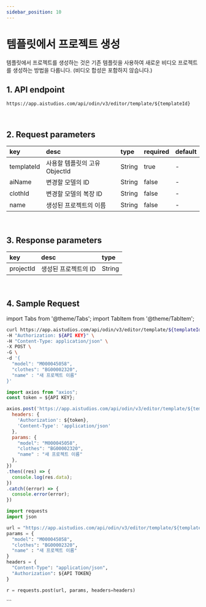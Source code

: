 ```yaml
---
sidebar_position: 10
---
```


# 템플릿에서 프로젝트 생성
템플릿에서 프로젝트를 생성하는 것은 기존 템플릿을 사용하여 새로운 비디오 프로젝트를 생성하는 방법을 다룹니다. (비디오 합성은 포함하지 않습니다.)
<br/>

## 1. API endpoint
```http
https://app.aistudios.com/api/odin/v3/editor/template/${templateId}
```
<br/>

## 2. Request parameters
|key|desc|type|required|default|
|:---|:---|:---|:---|:---|
|templateId|사용할 템플릿의 고유 ObjectId|String|true|-|
|aiName|변경할 모델의 ID|String|false|-|
|clothId|변경할 모델의 복장 ID|String|false|-|
|name|생성된 프로젝트의 이름|String|false|-|
<br/>

## 3. Response parameters
|key|desc|type|
|:---|:---|:---|
|projectId|생성된 프로젝트의 ID|String|
<br/>

## 4. Sample Request
import Tabs from '@theme/Tabs';
import TabItem from '@theme/TabItem';

<Tabs>
<TabItem value="curl" label="cURL">

```bash
curl https://app.aistudios.com/api/odin/v3/editor/template/${templateId} \
-H "Authorization: ${API KEY}" \
-H "Content-Type: application/json" \
-X POST \
-G \
-d '{
  "model": "M000045058",
  "clothes": "BG00002320",
  "name" : "새 프로젝트 이름"
}'
```

</TabItem>
<TabItem value="js" label="Node.js">

```js
import axios from "axios";
const token = ${API KEY};

axios.post('https://app.aistudios.com/api/odin/v3/editor/template/${templateId}', {
  headers: {
    'Authorization': ${token},
    'Content-Type': 'application/json'
  },
  params: {
    "model": "M000045058",
    "clothes": "BG00002320",
    "name" : "새 프로젝트 이름"
  },
})
.then((res) => {
  console.log(res.data);
})
.catch((error) => {
  console.error(error);
})
```

</TabItem>
<TabItem value="py" label="Python">

```py
import requests
import json

url = "https://app.aistudios.com/api/odin/v3/editor/template/${templateId}"
params = {
  "model": "M000045058",
  "clothes": "BG00002320",
  "name" : "새 프로젝트 이름"
}
headers = {
  "Content-Type": "application/json",
  "Authorization": ${API TOKEN}
}

r = requests.post(url, params, headers=headers)
```

</TabItem>
</Tabs>
```
